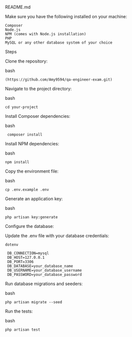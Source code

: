 README.md


Make sure you have the following installed on your machine:

    Composer
    Node.js
    NPM (comes with Node.js installation)
    PHP
    MySQL or any other database system of your choice

Steps

 Clone the repository:

 bash

    (https://github.com/Amy9594/qa-engineer-exam.git)

Navigate to the project directory:

bash 

    cd your-project

Install Composer dependencies:

 bash
 
     composer install

 Install NPM dependencies:

 bash    
            
	npm install

Copy the environment file:

bash

    cp .env.example .env

Generate an application key:

bash

    php artisan key:generate

Configure the database:

Update the .env file with your database credentials:

    dotenv

     DB_CONNECTION=mysql
     DB_HOST=127.0.0.1
     DB_PORT=3306
     DB_DATABASE=your_database_name
     DB_USERNAME=your_database_username
     DB_PASSWORD=your_database_password

Run database migrations and seeders:

bash

    php artisan migrate --seed

Run the tests:

bash

    php artisan test
